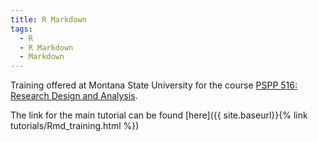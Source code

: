 ```yaml
---
title: R Markdown
tags:
  - R
  - R Markdown
  - Markdown
---
```


Training offered at Montana State University for the course [PSPP 516: Research Design and Analysis](https://www.montana.edu/lachowieclab/teach.html). 

<!--more-->

The link for the main tutorial can be found [here]({{ site.baseurl}}{% link tutorials/Rmd_training.html %})